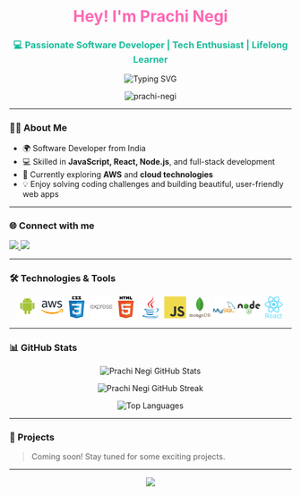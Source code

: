 <!-- Banner/Header Section -->
<h1 align="center" style="color:#ff69b4"> Hey! I'm Prachi Negi</h1>
<h3 align="center" style="color:#1abc9c">💻 Passionate Software Developer | Tech Enthusiast | Lifelong Learner</h3>

<!-- Typing Effect -->
<p align="center">
  <img src="https://readme-typing-svg.herokuapp.com?font=Fira+Code&size=22&pause=1000&color=ff69b4&center=true&vCenter=true&width=435&lines=Frontend+Engineer;JavaScript+%7C+React+%7C+Node.js;Always+Learning+and+Exploring" alt="Typing SVG" />
</p>

<!-- Profile Stats Badge -->
<p align="center">
  <img src="https://komarev.com/ghpvc/?username=prachi-negi&label=Profile%20Views&color=ff69b4&style=flat" alt="prachi-negi" />
</p>

---

### 👩‍💻 About Me
- 🌍 Software Developer from India
- 💻 Skilled in **JavaScript, React, Node.js**, and full-stack development
- 🌱 Currently exploring **AWS** and **cloud technologies**
- 💡 Enjoy solving coding challenges and building beautiful, user-friendly web apps

---

### 🌐 Connect with me
<p align="left">
  <a href="https://www.linkedin.com/in/prachi-negi-464056227/" target="_blank">
    <img src="https://img.shields.io/badge/-LinkedIn-0077B5?style=for-the-badge&logo=linkedin&logoColor=white" />
  </a>
  <a href="https://leetcode.com/u/prachi_negiii/" target="_blank">
    <img src="https://img.shields.io/badge/-LeetCode-FFA116?style=for-the-badge&logo=leetcode&logoColor=white" />
  </a>
</p>

---

### 🛠️ Technologies & Tools
<p align="center">
  <img src="https://raw.githubusercontent.com/devicons/devicon/master/icons/android/android-original-wordmark.svg" title="Android" alt="Android" width="40" height="40"/>
  <img src="https://raw.githubusercontent.com/devicons/devicon/master/icons/amazonwebservices/amazonwebservices-original-wordmark.svg" title="AWS" alt="AWS" width="40" height="40"/>
  <img src="https://raw.githubusercontent.com/devicons/devicon/master/icons/css3/css3-original-wordmark.svg" title="CSS3" alt="CSS3" width="40" height="40"/>
  <img src="https://raw.githubusercontent.com/devicons/devicon/master/icons/express/express-original-wordmark.svg" title="Express" alt="Express.js" width="40" height="40"/>
  <img src="https://raw.githubusercontent.com/devicons/devicon/master/icons/html5/html5-original-wordmark.svg" title="HTML5" alt="HTML5" width="40" height="40"/>
  <img src="https://raw.githubusercontent.com/devicons/devicon/master/icons/java/java-original.svg" title="Java" alt="Java" width="40" height="40"/>
  <img src="https://raw.githubusercontent.com/devicons/devicon/master/icons/javascript/javascript-original.svg" title="JavaScript" alt="JavaScript" width="40" height="40"/>
  <img src="https://raw.githubusercontent.com/devicons/devicon/master/icons/mongodb/mongodb-original-wordmark.svg" title="MongoDB" alt="MongoDB" width="40" height="40"/>
  <img src="https://raw.githubusercontent.com/devicons/devicon/master/icons/mysql/mysql-original-wordmark.svg" title="MySQL" alt="MySQL" width="40" height="40"/>
  <img src="https://raw.githubusercontent.com/devicons/devicon/master/icons/nodejs/nodejs-original-wordmark.svg" title="Node.js" alt="Node.js" width="40" height="40"/>
  <img src="https://raw.githubusercontent.com/devicons/devicon/master/icons/react/react-original-wordmark.svg" title="React" alt="React" width="40" height="40"/>
</p>

---

### 📊 GitHub Stats
<p align="center">
  <img src="https://github-readme-stats.vercel.app/api?username=prachi-negi&show_icons=true&theme=tokyonight" alt="Prachi Negi GitHub Stats" />
</p>

<p align="center">
  <img src="https://github-readme-streak-stats.herokuapp.com/?user=prachi-negi&theme=tokyonight" alt="Prachi Negi GitHub Streak" />
</p>

<p align="center">
  <img src="https://github-readme-stats.vercel.app/api/top-langs?username=prachi-negi&layout=compact&theme=tokyonight" alt="Top Languages" />
</p>

---

### 🚀 Projects
> Coming soon! Stay tuned for some exciting projects.  

---

<p align="center">
  <img src="https://user-images.githubusercontent.com/10498744/210157572-1fca0242-8af2-46a6-bfa3-666ffd40ebde.svg" />
</p>
